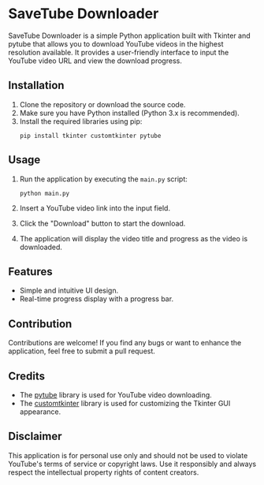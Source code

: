 # SaveTube Downloader


SaveTube Downloader is a simple Python application built with Tkinter and pytube that allows you to download YouTube videos in the highest resolution available. It provides a user-friendly interface to input the YouTube video URL and view the download progress.

## Installation

1. Clone the repository or download the source code.
2. Make sure you have Python installed (Python 3.x is recommended).
3. Install the required libraries using pip:
   ```
   pip install tkinter customtkinter pytube
   ```

## Usage

1. Run the application by executing the `main.py` script:
   ```
   python main.py
   ```

2. Insert a YouTube video link into the input field.

3. Click the "Download" button to start the download.

4. The application will display the video title and progress as the video is downloaded.

## Features

- Simple and intuitive UI design.
- Real-time progress display with a progress bar.


## Contribution

Contributions are welcome! If you find any bugs or want to enhance the application, feel free to submit a pull request.

## Credits

- The [pytube](https://pytube.io/) library is used for YouTube video downloading.
- The [customtkinter](https://github.com/johnnyxu-persei/customtkinter) library is used for customizing the Tkinter GUI appearance.

## Disclaimer

This application is for personal use only and should not be used to violate YouTube's terms of service or copyright laws. Use it responsibly and always respect the intellectual property rights of content creators.

